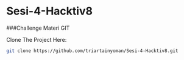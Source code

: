 # Sesi-4-Hacktiv8
###Challenge Materi GIT

Clone The Project Here:
```bash
git clone https://github.com/triartainyoman/Sesi-4-Hacktiv8.git
```
